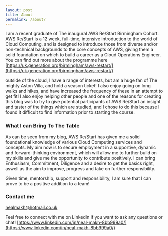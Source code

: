 ```yaml
---
layout: post
title: About
permalink: /about/
---
```


I am a recent graduate of The inaugural AWS Re/Start Birmingham Cohort. AWS Re/Start is a 12 week, full-time, intensive introduction to the world of Cloud Computing, and is designed to introduce those from diverse and/or non-technical backgrounds to the core concepts of AWS, giving them a solid foundation on which to build a career as a Cloud Operations Engineer. You can find out more about the programme here [https://uk.generation.org/birmingham/aws-restart/](https://uk.generation.org/birmingham/aws-restart/)

outside of the cloud, I have a range of interests, but am a huge fan of The mighty Aston Villa, and hold a season ticket! I also enjoy going on long walks and hikes, and have increased the frequency of these in an attempt to get fit! I also enjoy helping other people and one of the reasons for creating this blog was to try to give potential participants of AWS Re/Start an insight and taster of the things which are studied, and I chose to do this because I found it difficult to find information prior to starting the course. 

### What I can Bring To The Table

As can be seen from my blog, AWS Re/Start has given me a solid foundational knowledge of various Cloud Computing services and concepts. My aim now is to secure employment in a supportive, dynamic and forward-thinking environment, which will allow me to further build on my skills and give me the opportunity to contribute positively. I can bring Enthusiasm, Commitment, Diligence and a desire to get the basics right, aswell as the aim to improve, progress and take on further responsibility. 

Given time, mentorship, support and responsibility, I am sure that I can prove to be a positive addition to a team!

### Contact me

[nealmakh@hotmail.co.uk](mailto:email@domain.com)

Feel free to connect with me on LinkedIn if you want to ask any questions or chat! 
[https://www.linkedin.com/in/neal-makh-8bb999a0/](https://www.linkedin.com/in/neal-makh-8bb999a0/)
